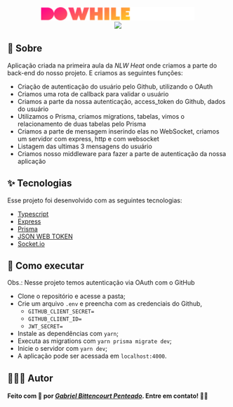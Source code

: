 <div align="center">
  <img src=".github/Logo%20DoWhile%20-%202021.png" width=350 />
  <br />
  <img src="https://s3.us-west-2.amazonaws.com/secure.notion-static.com/ad056502-a320-445d-a041-586df6d66d07/node.png?X-Amz-Algorithm=AWS4-HMAC-SHA256&X-Amz-Credential=AKIAT73L2G45O3KS52Y5%2F20211020%2Fus-west-2%2Fs3%2Faws4_request&X-Amz-Date=20211020T141200Z&X-Amz-Expires=86400&X-Amz-Signature=b82ee0dfe8960391622caed97ac543dd2cb5ff6984a5471ec27511b9c073ad1a&X-Amz-SignedHeaders=host&response-content-disposition=filename%20%3D%22node.png%22" width=150 />
</div>

## 📝 Sobre
Aplicação criada na primeira aula da *NLW Heat* onde criamos a parte do back-end do nosso projeto.
E criamos as seguintes funções: 

- Criação de autenticação do usuário pelo Github, utilizando o OAuth
- Criamos uma rota de callback para validar o usuário
- Criamos a parte da nossa autenticação, access_token do Github, dados do usuário
- Utilizamos o Prisma, criamos migrations, tabelas, vimos o relacionamento de duas tabelas pelo Prisma
- Criamos a parte de mensagem inserindo elas no WebSocket, criamos um servidor com express, http e com websocket
- Listagem das ultimas 3 mensagens do usuário
- Criamos nosso middleware para fazer a parte de autenticação da nossa aplicação

## ✨ Tecnologias
Esse projeto foi desenvolvido com as seguintes tecnologias:
  - [Typescript](https://www.typescriptlang.org/)
  - [Express](https://expressjs.com/pt-br/)
  - [Prisma](https://www.prisma.io/)
  - [JSON WEB TOKEN](https://jwt.io/)
  - [Socket.io](https://socket.io/)

## 🚀 Como executar
Obs.: Nesse projeto temos autenticação via OAuth com o GitHub

  - Clone o repositório e acesse a pasta;
  - Crie um arquivo `.env` e preencha com as credenciais do Github,
    - `GITHUB_CLIENT_SECRET=`
    - `GITHUB_CLIENT_ID=`
    - `JWT_SECRET=`
  - Instale as dependências com `yarn`;
  - Executa as migrations com `yarn prisma migrate dev`;
  - Inicie o servidor com `yarn dev`;
  - A aplicação pode ser acessada em `localhost:4000`.

## 👨🏽‍💻 Autor
#### Feito com 🤎 por *[Gabriel Bittencourt Penteado](https://www.linkedin.com/in/gabriel-bittencourt-penteado/)*. Entre em contato! 👋🏽